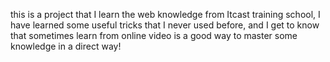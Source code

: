 this is a project that I learn the web knowledge from Itcast training school, I have learned some useful tricks that I never used before, and I get to know that sometimes learn from online video is a good way to master some knowledge in a direct way!
